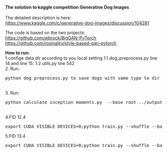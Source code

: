 **The solution to kaggle competition Generative Dog Images**<br><br>
The detailed description is here:<br>
https://www.kaggle.com/c/generative-dog-images/discussion/104281 <br>

The code is based on the two projects:<br>
https://github.com/ajbrock/BigGAN-PyTorch<br>
https://github.com/rosinality/style-based-gan-pytorch

**How to run:**
<br>
1.confige data dir according to you local setting
1.1 dog_preprocess.py  line 14 and line 15: 
1.2 utils.py line 542
<br>
2. Run:
<pre>python dog_preprocess.py to save dogs with same type to dir accordingly.</pre>
<br>
3. Run:
<pre>python calculate_inception_moments.py  --base_root ../output --dataset DogOrigin96</pre>
<br>
4.FID 12.4<br>
<pre>
export CUDA_VISIBLE_DEVICES=0;python train.py --shuffle --batch_size 32 --num_G_accumulations 1 --num_D_accumulations 1 --num_epochs 200 --num_D_steps 1 --G_lr 1e-4 --D_lr 6e-4 --dataset DogOrigin96 --bottom_width 6 --G_ortho 0.0 --G_attn 0 --D_attn 0 --G_init ortho --D_init ortho --ema --use_ema --ema_start 2000 --test_every 25 --save_every 10 --num_best_copies 5 --num_save_copies 2 --G_ch 24 --D_ch 24 --seed 0 --augment 1 --add_blur --add_style --on_kaggle --base_root ../output --crop_mode 8 --experiment_name i96_ch24_hinge_ema_dstep1_bs32_noatt_glr0001_glr0006_aug_init_ortho_blur_style_origin_crop_mode8
</pre>
5.FID 13.4<br>
<pre>
export CUDA_VISIBLE_DEVICES=0;python train.py --shuffle --batch_size 32 --num_G_accumulations 1 --num_D_accumulations 1 --num_epochs 200 --num_D_steps 1 --G_lr 1e-4 --D_lr 6e-4 --dataset DogOrigin96 --bottom_width 6 --G_ortho 0.0 --G_attn 0 --D_attn 0 --G_init ortho --D_init ortho --ema --use_ema --ema_start 2000 --test_every 25 --save_every 10 --num_best_copies 5 --num_save_copies 2 --G_ch 24 --D_ch 24 --seed 0 --augment 1 --add_blur --add_style --on_kaggle --base_root ../output --crop_mode 3 --experiment_name i96_ch24_hinge_ema_dstep1_bs32_noatt_glr0001_glr0006_aug_init_ortho_blur_style_origin_crop_mode3
</pre>

